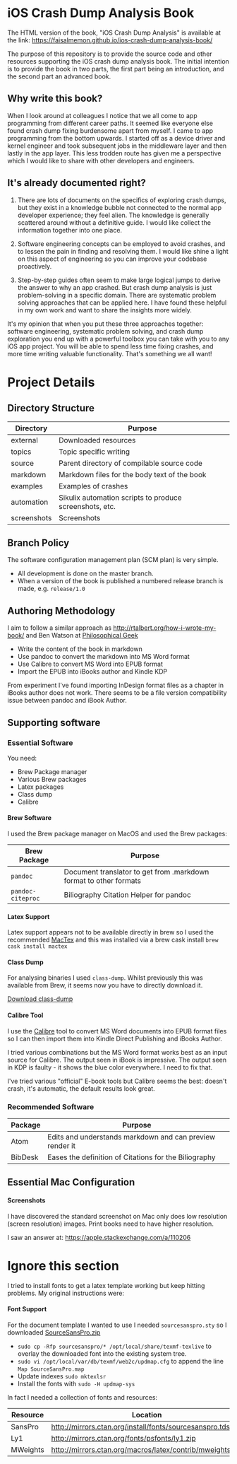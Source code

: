 # iOS Crash Dump Analysis Book

The HTML version of the book, "iOS Crash Dump Analysis" is available at the link:
https://faisalmemon.github.io/ios-crash-dump-analysis-book/

The purpose of this repository is to provide the source code and other resources supporting the iOS crash dump analysis book.  The initial intention is to provide the book in two parts, the first part being an introduction, and the second part an advanced book.

## Why write this book?

When I look around at colleagues I notice that we all come to app programming from different career paths.  It seemed like everyone else found crash dump fixing burdensome apart from myself.
I came to app programming from the bottom upwards.  I started off as a device driver and kernel engineer and took subsequent jobs in the middleware layer and then lastly in the app layer.
This less trodden route has given me a perspective which I would like to share with other developers and engineers.

## It's already documented right?

1. There are lots of documents on the specifics of exploring crash dumps, but they exist in a knowledge bubble not connected to the normal app developer experience; they feel alien.  The knowledge is generally scattered around without a definitive guide.  I would like collect the information together into one place.

1. Software engineering concepts can be employed to avoid crashes, and to lessen the pain in finding and resolving them.  I would like shine a light on this aspect of engineering so you can improve your codebase proactively.

1. Step-by-step guides often seem to make large logical jumps to derive the answer to why an app crashed.  But crash dump analysis is just problem-solving in a specific domain.  There are systematic problem solving approaches that can be applied here.  I have found these helpful in my own work and want to share the insights more widely.

It's my opinion that when you put these three approaches together: software engineering, systematic problem solving, and crash dump exploration you end up with a powerful toolbox you can take with you to any iOS app project.
You will be able to spend less time fixing crashes, and more time writing valuable functionality.  That's something we all want!

# Project Details

## Directory Structure

Directory | Purpose
----------| -------
external | Downloaded resources
topics | Topic specific writing
source | Parent directory of compilable source code
markdown | Markdown files for the body text of the book
examples | Examples of crashes
automation | Sikulix automation scripts to produce screenshots, etc.
screenshots | Screenshots

## Branch Policy

The software configuration management plan (SCM plan) is very simple.
- All development is done on the master branch.
- When a version of the book is published a numbered release branch is made, e.g. `release/1.0`

## Authoring Methodology

I aim to follow a similar approach as http://rtalbert.org/how-i-wrote-my-book/ and Ben Watson at [Philosophical Geek](http://www.philosophicalgeek.com/2014/11/10/tips-for-writing-a-programming-book/)

- Write the content of the book in markdown
- Use pandoc to convert the markdown into MS Word format
- Use Calibre to convert MS Word into EPUB format
- Import the EPUB into iBooks author and Kindle KDP

From experiment I've found importing InDesign format files as a chapter in iBooks author does not work.  There seems to be a file version compatibility issue between pandoc and iBook Author.

## Supporting software

### Essential Software

You need:
- Brew Package manager
- Various Brew packages
- Latex packages
- Class dump
- Calibre

#### Brew Software

I used the Brew package manager on MacOS and used the Brew packages:

Brew Package | Purpose
--|--
`pandoc` | Document translator to get from .markdown format to other formats
`pandoc-citeproc` | Biliography Citation Helper for pandoc

#### Latex Support

Latex support appears not to be available directly in brew so I used the recommended [MacTex](https://www.tug.org/mactex/) and this was installed via a brew cask install
`brew cask install mactex`

#### Class Dump

For analysing binaries I used `class-dump`.  Whilst previously this was available from Brew, it seems now you have to directly download it.

[Download class-dump](http://stevenygard.com/projects/class-dump/)


#### Calibre Tool

I use the [Calibre](https://calibre-ebook.com/dist/osx) tool to convert MS Word documents into EPUB format files so I can then import them into Kindle Direct Publishing and iBooks Author.

I tried various combinations but the MS Word format works best as an input source for Calibre.  The output seen in iBook is impressive.  The output seen in KDP is faulty - it shows the blue color everywhere.  I need to fix that.

I've tried various "official" E-book tools but Calibre seems the best: doesn't crash, it's automatic, the default results look great.

### Recommended Software

Package | Purpose
--|--
Atom|Edits and understands markdown and can preview render it
BibDesk | Eases the definition of Citations for the Biliography

## Essential Mac Configuration

#### Screenshots

I have discovered the standard screenshot on Mac only does low resolution (screen resolution) images.  Print books need to have higher resolution.

I saw an answer at: https://apple.stackexchange.com/a/110206

# Ignore this section

I tried to install fonts to get a latex template working but keep hitting problems.  My original instructions were:

#### Font Support

For the document template I wanted to use I needed `sourcesanspro.sty` so
I downloaded [SourceSansPro.zip](http://mirrors.ctan.org/install/fonts/sourcesanspro.tds.zip)

-  `sudo cp -Rfp sourcesanspro/* /opt/local/share/texmf-texlive` to overlay the downloaded font into the existing system tree.
-  `sudo vi /opt/local/var/db/texmf/web2c/updmap.cfg` to append the line `Map SourceSansPro.map`
-  Update indexes `sudo mktexlsr`
-  Install the fonts with `sudo -H updmap-sys`

In fact I needed a collection of fonts and resources:

Resource|Location
--|--
SansPro | http://mirrors.ctan.org/install/fonts/sourcesanspro.tds.zip
Ly1 | http://mirrors.ctan.org/fonts/psfonts/ly1.zip
MWeights | http://mirrors.ctan.org/macros/latex/contrib/mweights.zip
